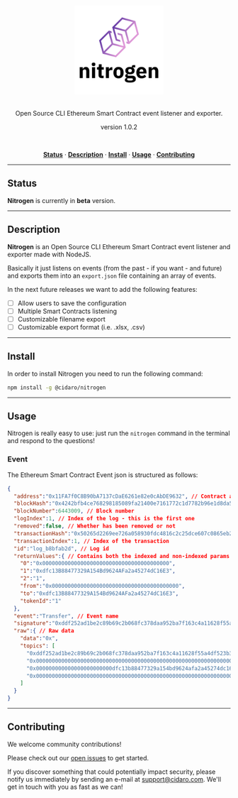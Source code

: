<div align="center">
  <br/>
  <img src="./nitrogen.png" width="200" />
  <br/>
  <br/>
  <p>
    Open Source CLI Ethereum Smart Contract event listener and exporter. 
  </p>
  <p>
    version 1.0.2
  </p>
  <br/>
  <p>
    <a href="#status"><strong>Status</strong></a> ·
    <a href="#description"><strong>Description</strong></a> ·
    <a href="#install"><strong>Install</strong></a> ·
    <a href="#usage"><strong>Usage</strong></a> ·
    <a href="#contributing"><strong>Contributing</strong></a>
  </p>
</div>

---

## Status

**Nitrogen** is currently in **beta** version.

---

## Description

**Nitrogen** is an Open Source CLI Ethereum Smart Contract event listener and exporter made with NodeJS.

Basically it just listens on events (from the past - if you want - and future) and exports them into an `export.json` file containing an array of events.

In the next future releases we want to add the following features:
- [ ] Allow users to save the configuration 
- [ ] Multiple Smart Contracts listening
- [ ] Customizable filename export
- [ ] Customizable export format (i.e. .xlsx, .csv)

---

## Install

In order to install Nitrogen you need to run the following command:

```bash
npm install -g @cidaro/nitrogen
```

---

## Usage

Nitrogen is really easy to use: just run the `nitrogen` command in the terminal and respond to the questions!

### Event

The Ethereum Smart Contract Event json is structured as follows: 

```json
{
  "address":"0x11FA7f0C8B90bA7137cDaE6261e82e0cAbDE9632", // Contract address
  "blockHash":"0x4242bfb4ce768298185089fa21400e7161772c1d7782b96e1d8da53a37462816", // Block hash
  "blockNumber":6443009, // Block number
  "logIndex":1, // Index of the log - this is the first one
  "removed":false, // Whether has been removed or not
  "transactionHash":"0x50265d2269ee726a058930fdc4816c2c25dce607c0865eb2e694a3d09f97c1db", // Transaction hash
  "transactionIndex":1, // Index of the transaction
  "id":"log_b8bfab2d", // Log id
  "returnValues":{ // Contains both the indexed and non-indexed params of the event
    "0":"0x0000000000000000000000000000000000000000",
    "1":"0xdfc13B88477329A154Bd9624AFa2a45274dC16E3",
    "2":"1",
    "from":"0x0000000000000000000000000000000000000000",
    "to":"0xdfc13B88477329A154Bd9624AFa2a45274dC16E3",
    "tokenId":"1"
  },
  "event":"Transfer", // Event name
  "signature":"0xddf252ad1be2c89b69c2b068fc378daa952ba7f163c4a11628f55a4df523b3ef", // Signature
  "raw":{ // Raw data
    "data":"0x",
    "topics": [
      "0xddf252ad1be2c89b69c2b068fc378daa952ba7f163c4a11628f55a4df523b3ef",
      "0x0000000000000000000000000000000000000000000000000000000000000000",
      "0x000000000000000000000000dfc13b88477329a154bd9624afa2a45274dc16e3",
      "0x0000000000000000000000000000000000000000000000000000000000000001"
    ]
  }
}
```

---

## Contributing

We welcome community contributions!

Please check out our <a href="https://github.com/CIDARO/nitrogen/issues">open issues</a> to get started.

If you discover something that could potentially impact security, please notify us immediately by sending an e-mail at <a href="mailto:support@cidaro.com">support@cidaro.com</a>. We'll get in touch with you as fast as we can!
